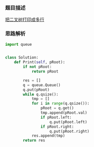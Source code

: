### 题目描述

[把二叉树打印成多行](https://www.nowcoder.com/practice/445c44d982d04483b04a54f298796288?tpId=13&tqId=11213&tPage=1&rp=1&ru=/ta/coding-interviews&qru=/ta/coding-interviews/question-ranking)

### 思路解析

```python
import queue


class Solution:
    def Print(self, pRoot):
        if not pRoot:
            return pRoot

        res = []
        q = queue.Queue()
        q.put(pRoot)
        while q.qsize():
            tmp = []
            for i in range(q.qsize()):
                pRoot = q.get()
                tmp.append(pRoot.val)
                if pRoot.left:
                    q.put(pRoot.left)
                if pRoot.right:
                    q.put(pRoot.right)
            res.append(tmp)
        return res

```
